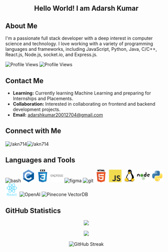 <h2 align="center">Hello World! I am Adarsh Kumar</h2>

## About Me
I'm a passionate full stack developer with a deep interest in computer science and technology. I love working with a variety of programming languages and frameworks, including JavaScript, Python, Java, C/C++, React.js, Node.js, socket.io, and Express.js.

![Profile Views](https://komarev.com/ghpvc/?username=akn714&label=Profile%20views&color=0e75b6&style=flat)
![Profile Views](https://komarev.com/ghpvc/?username=adarshkumar714&label=Profile%20views&color=0e75b6&style=flat)

## Contact Me
- **Learning:** Currently learning Machine Learning and preparing for Internships and Placements.
- **Collaboration:** Interested in collaborating on frontend and backend development projects.
- **Email:** adarshkumar20012704@gmail.com

## Connect with Me
<p style="display: flex;">
  <a href="https://twitter.com/akn714" target="blank" style="text-decoration: none !important;">
    <img align="center" src="https://about.x.com/content/dam/about-twitter/x/brand-toolkit/logo-black.png.twimg.1920.png" alt="/akn714" height="30" width="40" />
  </a>
  <a href="https://in.linkedin.com/in/akn714" target="blank" style="text-decoration: none;">
    <img align="center" src="https://raw.githubusercontent.com/rahuldkjain/github-profile-readme-generator/master/src/images/icons/Social/linked-in-alt.svg" alt="/akn714" height="30" width="40" />
  </a>
</p>


## Languages and Tools
<p>
  <img src="https://www.vectorlogo.zone/logos/gnu_bash/gnu_bash-icon.svg" alt="bash" width="40" height="40"/>
  <img src="https://raw.githubusercontent.com/devicons/devicon/master/icons/c/c-original.svg" alt="c" width="40" height="40"/>
  <img src="https://raw.githubusercontent.com/devicons/devicon/master/icons/css3/css3-original-wordmark.svg" alt="css3" width="40" height="40"/>
  <img src="https://raw.githubusercontent.com/devicons/devicon/master/icons/express/express-original-wordmark.svg" alt="express" width="40" height="40"/>
  <img src="https://www.vectorlogo.zone/logos/figma/figma-icon.svg" alt="figma" width="40" height="40"/>
  <img src="https://www.vectorlogo.zone/logos/git-scm/git-scm-icon.svg" alt="git" width="40" height="40"/>
  <img src="https://raw.githubusercontent.com/devicons/devicon/master/icons/html5/html5-original-wordmark.svg" alt="html5" width="40" height="40"/>
  <img src="https://raw.githubusercontent.com/devicons/devicon/master/icons/javascript/javascript-original.svg" alt="javascript" width="40" height="40"/>
  <img src="https://raw.githubusercontent.com/devicons/devicon/master/icons/linux/linux-original.svg" alt="linux" width="40" height="40"/>
  <img src="https://raw.githubusercontent.com/devicons/devicon/master/icons/nodejs/nodejs-original-wordmark.svg" alt="nodejs" width="40" height="40"/>
  <img src="https://raw.githubusercontent.com/devicons/devicon/master/icons/python/python-original.svg" alt="python" width="40" height="40"/>
  <img src="https://raw.githubusercontent.com/devicons/devicon/master/icons/react/react-original-wordmark.svg" alt="react" width="40" height="40"/>
  <img src="https://upload.wikimedia.org/wikipedia/commons/thumb/4/4d/OpenAI_Logo.svg/512px-OpenAI_Logo.svg.png?20230731013808" alt="OpenAI" height="40"/>
  <img src="https://external-content.duckduckgo.com/iu/?u=https%3A%2F%2Ftse1.mm.bing.net%2Fth%3Fid%3DOIP.hcQfkb6BkyP0NPmI0gzetgHaBk%26pid%3DApi&f=1&ipt=f638bdeb15019cf9a4c2109bed4bda2a6510a2b21156aa4874c22903122e8730&ipo=images" alt="Pinecone VectorDB" height="40"/>
  
</p>

## GitHub Statistics
<p align='center'>
  <img src="https://github-readme-stats.vercel.app/api?username=akn714&count_private=true&show_icons=true&theme=chartreuse-dark" width="400">
</p>

<p align='center'>
  <img src="https://github-readme-stats.vercel.app/api/top-langs/?username=akn714&count_private=true&layout=compact&theme=highcontrast" width="335">
</p>

<p align='center'>
  <img src="https://github-readme-streak-stats.herokuapp.com/?user=akn714&theme=dark&background=000000" alt="GitHub Streak" />
</p>

